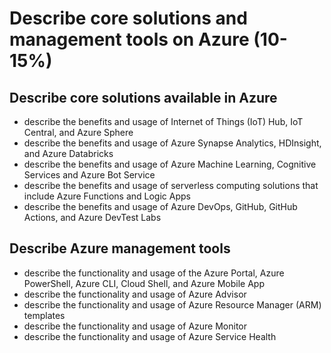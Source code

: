 # Describe core solutions and management tools on Azure (10-15%)
## Describe core solutions available in Azure
* describe the benefits and usage of Internet of Things (IoT) Hub, IoT Central, and Azure
Sphere
* describe the benefits and usage of Azure Synapse Analytics, HDInsight, and Azure
Databricks
* describe the benefits and usage of Azure Machine Learning, Cognitive Services and
Azure Bot Service
* describe the benefits and usage of serverless computing solutions that include Azure
Functions and Logic Apps
* describe the benefits and usage of Azure DevOps, GitHub, GitHub Actions, and Azure
DevTest Labs

## Describe Azure management tools
* describe the functionality and usage of the Azure Portal, Azure PowerShell, Azure CLI,
Cloud Shell, and Azure Mobile App
* describe the functionality and usage of Azure Advisor
* describe the functionality and usage of Azure Resource Manager (ARM) templates
* describe the functionality and usage of Azure Monitor
* describe the functionality and usage of Azure Service Health

